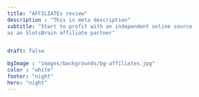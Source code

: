 ```yaml
---
title: "AFFILIATEs review"
description : "This is meta description"
subtitle: "Start to profit with an independent online source 
as an SlotsBrain affiliate partner"


draft: false

bgImage : "images/backgrounds/bg-affiliates.jpg"
color : "white"
footer: "night"
hero: "night"
---
```


